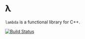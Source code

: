 # λ

`lambda` is a functional library for C++.

[![Build Status](https://travis-ci.org/jtomschroeder/lambda.svg?branch=master)](https://travis-ci.org/jtomschroeder/lambda)
